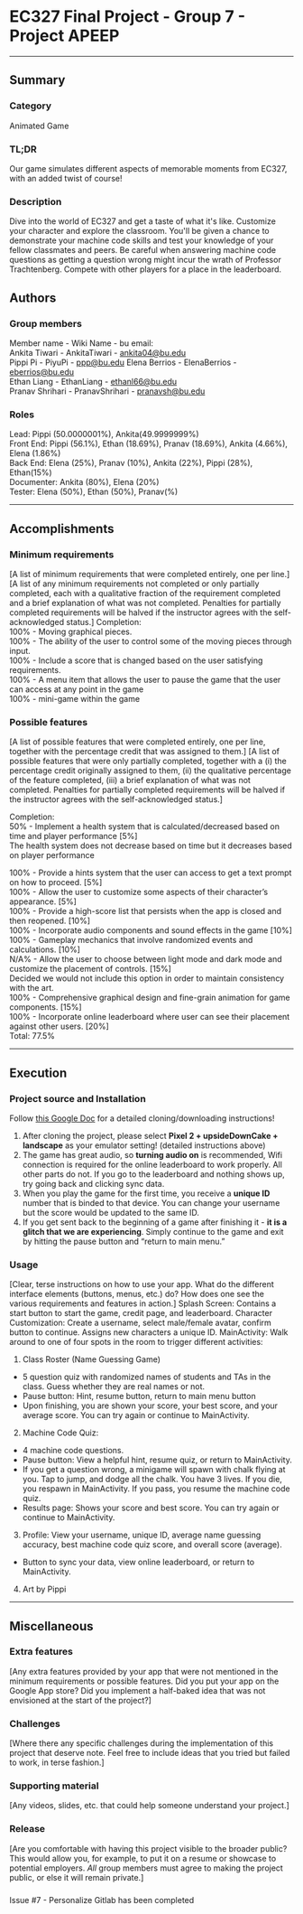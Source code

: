 # EC327 Final Project - Group 7 - Project APEEP
---
## Summary
### Category
Animated Game

### TL;DR
Our game simulates different aspects of memorable moments from EC327, with an added twist of course!

### Description
Dive into the world of EC327 and get a taste of what it's like. Customize your character and explore the classroom. You'll be given a chance to demonstrate your machine code skills and test your knowledge of your fellow classmates and peers. Be careful when answering machine code questions as getting a question wrong might incur the wrath of Professor Trachtenberg. Compete with other players for a place in the leaderboard. 

## Authors
### Group members
Member name - Wiki Name - bu email:  
Ankita Tiwari   - AnkitaTiwari      - ankita04@bu.edu  
Pippi Pi        - PiyuPi            - ppp@bu.edu
Elena Berrios   - ElenaBerrios      - eberrios@bu.edu  
Ethan Liang     - EthanLiang        - ethanl66@bu.edu  
Pranav Shrihari - PranavShrihari    - pranavsh@bu.edu  

### Roles
Lead: Pippi (50.0000001%), Ankita(49.9999999%)  
Front End: Pippi (56.1%), Ethan (18.69%), Pranav (18.69%), Ankita (4.66%), Elena (1.86%)  
Back End: Elena (25%), Pranav (10%), Ankita (22%), Pippi (28%), Ethan(15%)  
Documenter:	Ankita (80%), Elena (20%)  
Tester:	Elena (50%), Ethan (50%), Pranav(%)  

---
## Accomplishments

### Minimum requirements
[A list of minimum requirements that were completed entirely, one per line.]
[A list of any minimum requirements not completed or only partially completed, each with a qualitative fraction of the requirement completed and a brief explanation of what was not completed.  Penalties for partially completed requirements will be halved if the instructor agrees with the self-acknowledged status.]
Completion:  
100% - Moving graphical pieces.  
100% - The ability of the user to control some of the moving pieces through input.  
100% - Include a score that is changed based on the user satisfying requirements.  
100% - A menu item that allows the user to pause the game that the user can access at any point in the game  
100% - mini-game within the game  



### Possible features
[A list of possible features that were completed entirely, one per line, together with the percentage credit that was assigned to them.]
[A list of possible features that were only partially completed, together with a (i) the percentage credit originally assigned to them, (ii) the qualitative percentage of the feature completed, (iii) a brief explanation of what was not completed.  Penalties for partially completed requirements will be halved if the instructor agrees with the self-acknowledged status.]

Completion:  
50% - Implement a health system that is calculated/decreased based on time and player performance [5%]  
    The health system does not decrease based on time but it decreases based on player performance
    
100% - Provide a hints system that the user can access to get a text prompt on how to proceed. [5%]  
100% - Allow the user to customize some aspects of their character’s appearance. [5%]  
100% - Provide a high-score list that persists when the app is closed and then reopened. [10%]  
100% - Incorporate audio components and sound effects in the game [10%]  
100% - Gameplay mechanics that involve randomized events and calculations. [10%]  
N/A% - Allow the user to choose between light mode and dark mode and customize the placement of controls. [15%]  
    Decided we would not include this option in order to maintain consistency with the art.  
100% - Comprehensive graphical design and fine-grain animation for game components. [15%]  
100% - Incorporate online leaderboard where user can see their placement against other users. [20%]  
                                                                    Total: 77.5%  

---
## Execution

### Project source and Installation
Follow [this Google Doc](https://docs.google.com/document/d/1GzOz6lCIO9-j1esVCNZ64J18vl1_PMV1DgRqveJSo84/edit?usp=sharing) for a detailed cloning/downloading instructions!

1. After cloning the project, please select ****Pixel 2 + upsideDownCake + landscape**** as your emulator setting! (detailed instructions above)  
2. The game has great audio, so ****turning audio on**** is recommended, 
Wifi connection is required for the online leaderboard to work properly. All other parts do not. If you go to the leaderboard and nothing shows up, try going back and clicking sync data.  
3. When you play the game for the first time, you receive a ****unique ID**** number that is binded to that device. You can change your username but the score would be updated to the same ID.  
4. If you get sent back to the beginning of a game after finishing it - ****it is a glitch that we are experiencing****. Simply continue to the game and exit by hitting the pause button and “return to main menu.”  

### Usage
[Clear, terse instructions on how to use your app.  What do the different interface elements (buttons, menus, etc.) do?  How does one see the various requirements and features in action.]
Splash Screen: Contains a start button to start the game, credit page, and leaderboard.
Character Customization: Create a username, select male/female avatar, confirm button to continue. Assigns new characters a unique ID. 
MainActivity: Walk around to one of four spots in the room to trigger different activities:
1. Class Roster (Name Guessing Game)
- 5 question quiz with randomized names of students and TAs in the class. Guess whether they are real names or not.
- Pause button: Hint, resume button, return to main menu button
- Upon finishing, you are shown your score, your best score, and your average score. You can try again or continue to MainActivity. 
2. Machine Code Quiz:
- 4 machine code questions.
- Pause button: View a helpful hint, resume quiz, or return to MainActivity.
- If you get a question wrong, a minigame will spawn with chalk flying at you. Tap to jump, and dodge all the chalk. You have 3 lives. If you die, you respawn in MainActivity. If you pass, you resume the machine code quiz. 
- Results page: Shows your score and best score. You can try again or continue to MainActivity.
3. Profile: View your username, unique ID, average name guessing accuracy, best machine code quiz score, and overall score (average). 
- Button to sync your data, view online leaderboard, or return to MainActivity.
4. Art by Pippi




---
## Miscellaneous

### Extra features
[Any extra features provided by your app that were not mentioned in the minimum requirements or possible features.  Did you put your app on the Google App store?  Did you implement a half-baked idea that was not envisioned at the start of the project?]

### Challenges
[Where there any specific challenges during the implementation of this project that deserve note.  Feel free to include ideas that you tried but failed to work, in terse fashion.]

### Supporting material
[Any videos, slides, etc. that could help someone understand your project.]

### Release
[Are you comfortable with having this project visible to the broader public?  This would allow you, for example, to put it on a resume or showcase to potential employers.  _All_ group members must agree to making the project public, or else it will remain private.]

###

Issue #7 - Personalize Gitlab has been completed
